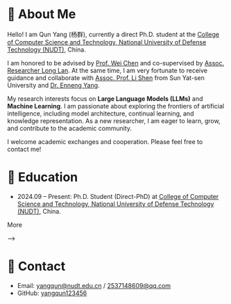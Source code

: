 <span class='anchor' id='about-me'></span>

# 👋 About Me

Hello! I am Qun Yang (杨群), currently a direct Ph.D. student at the [College of Computer Science and Technology, National University of Defense Technology (NUDT)](https://www.nudt.edu.cn/), China.

I am honored to be advised by [Prof. Wei Chen](https://xueshu.baidu.com/scholarID/CN-BF75SYFJ) and co-supervised by [Assoc. Researcher Long Lan](https://lan-long.github.io/index.html). At the same time, I am very fortunate to receive guidance and collaborate with [Assoc. Prof. Li Shen](https://sites.google.com/site/mathshenli/home) from Sun Yat-sen University and [Dr. Enneng Yang](https://ennengyang.github.io/).

My research interests focus on **Large Language Models (LLMs)** and **Machine Learning**. I am passionate about exploring the frontiers of artificial intelligence, including model architecture, continual learning, and knowledge representation. As a new researcher, I am eager to learn, grow, and contribute to the academic community.

I welcome academic exchanges and cooperation. Please feel free to contact me!

<!-- - **Email:** yangqun@nudt.edu.cn / 2537148609@qq.com
- **GitHub:** [yangqun123456](https://github.com/yangqun123456) -->

<!--
My research interests include:
- Large Language Model: continual pretraining/finetuning, knowledge editing
- Machine Learning: model merging, multi-task learning, continual/incremental learning, data-free learning, dataset/knowledge distillation
-->

# 📖 Education

- 2024.09 – Present: Ph.D. Student (Direct-PhD) at [College of Computer Science and Technology, National University of Defense Technology (NUDT)](https://www.nudt.edu.cn/), China.

<!--
# 🔥 News

<ul class="projects-box" id="projects-box">
<!-- <li> 2025.xx: ... </li> -->
<p class="projects-show" id="projects-show"><span class="projects-show-text" id="projects-show-text">More</span></p>
</ul>
-->

<!--
# ✨ Repositories

Comments and contributions are welcome. 
- [**Awesome-Model-Merging-Methods-Theories-Applications**](https://github.com/EnnengYang/Awesome-Model-Merging-Methods-Theories-Applications) ...
-->

<!--
# 📝 Selected Preprints and Publications 
## Survey Papers
## Conference Papers
## Journal Papers
-->

<!--
# 💻 Internships
- 202x.xx - 202x.xx: ...
-->

<!--
# 🏆 Honors and Awards
- 202x.xx: ...
-->

<!--
# 💬 Invited Talks
- 202x.xx: ...
-->

<!--
# 🔖 Services
## Conference Reviewers
## Journal Reviewers
-->


# 💬 Contact
- Email: yangqun@nudt.edu.cn / 2537148609@qq.com
- GitHub: [yangqun123456](https://github.com/yangqun123456)